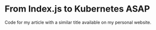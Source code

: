 # From Index.js to Kubernetes ASAP

Code for my article with a similar title available on my personal website.
